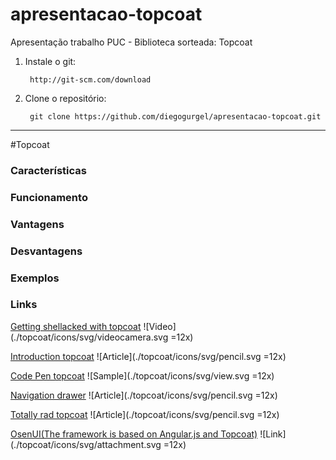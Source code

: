 apresentacao-topcoat
====================

Apresentação trabalho PUC  - Biblioteca sorteada: Topcoat

1. Instale o git:			

		http://git-scm.com/download

2. Clone o repositório:

		git clone https://github.com/diegogurgel/apresentacao-topcoat.git
		
		
		
-------
		
#Topcoat


### Características

### Funcionamento

### Vantagens

### Desvantagens

### Exemplos

### Links
		
[Getting shellacked with topcoat](http://tv.adobe.com/watch/max-2013/getting-shellacked-with-topcoat/)  ![Video](./topcoat/icons/svg/videocamera.svg =12x) 


[Introduction topcoat](http://www.sitepoint.com/introduction-topcoat/)  ![Article](./topcoat/icons/svg/pencil.svg =12x) 

[Code Pen topcoat](http://codepen.io/Topcoat/)   ![Sample](./topcoat/icons/svg/view.svg =12x) 

[Navigation drawer](http://outof.me/navigation-drawer-pattern-with-topcoat-css-library/)   ![Article](./topcoat/icons/svg/pencil.svg =12x)

[Totally rad topcoat](http://devgirl.org/2013/08/29/totally-rad-topcoat/)   ![Article](./topcoat/icons/svg/pencil.svg =12x)

[OsenUI(The framework is based on Angular.js and Topcoat)](http://onsenui.io/)  ![Link](./topcoat/icons/svg/attachment.svg =12x) 
	


